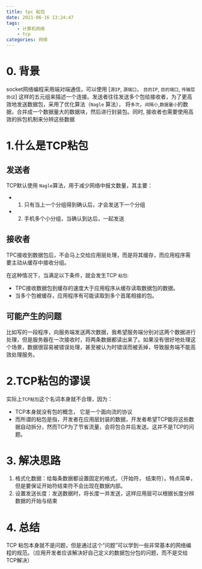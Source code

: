 ```yaml
---
title: tpc 粘包
date: 2021-06-16 13:24:47
tags:
    - 计算机网络
    - tcp
categories: 网络
---
```


# 0. 背景

socket网络编程采用端对端通信，可以使用 [`源IP`, `源端口`， `目的IP`, `目的端口`, `传输层协议`] 这样的五元组来描述一个连接。发送者往往发送多个包给接收者，为了更高效地发送数据包，采用了优化算法（`Nagle` 算法）， 将`多次`，`间隔小`,`数据量小`的数据，合并成一个数据量大的数据块，然后进行封装包。同时, 接收者也需要使用高效的拆包机制来分辨这些数据

# 1.什么是TCP粘包

## 发送者

TCP默认使用 `Nagle`算法，用于减少网络中报文数量，其主要：

- 1. 只有当上一个分组得到确认后，才会发送下一个分组
- 2. 手机多个小分组，当确认到达后，一起发送

## 接收者

TPC接收到数据包后，不会马上交给应用层处理，而是将其缓存，而应用程序需要主动从缓存中接收分组。

在这种情况下，当满足以下条件，就会发生TCP `粘包`:
- TPC接收数据包到缓存的速度大于应用程序从缓存读取数据包的数据。
- 当多个包被缓存，应用程序有可能读取到多个首尾相接的包。

## 可能产生的问题

比如写的一段程序，向服务端发送两次数据，我希望服务端分别对这两个数据进行处理，但是服务器在一次接收时，将两条数据都读出来了。如果没有很好地处理这个场景，数据很容易被错误处理，甚至被认为时错误而被丢掉，导致服务端不能高效处理服务。

# 2.TCP粘包的谬误

实际上`TCP粘包`这个名词本身就不合理，因为：
- TCP本身就没有包的概念， 它是一个面向流的协议
- 而所谓的粘包是指，开发者在应用层封装的数据，开发者希望TCP能将这些数据自动拆分，然而TCP为了节省流量，会将包合并后发送。这并不是TCP的问题。

# 3. 解决思路

1. 格式化数据：给每条数据都设置固定的格式，（开始符， 结束符）。特点简单，但是要保证开始符结束符不会出现在数据内部。
2. 设置发送长度：发送数据时，将长度一并发送，这样应用层可以根据长度分辨数据的开始与结束

# 4. 总结

TCP 粘包本身就不是问题，但是通过这个“问题”可以学到一些非常基本的网络编程的规范。（应用开发者应该解决好自己定义的数据包分包的问题，而不是交给TCP解决）
